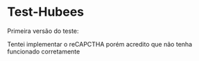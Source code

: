 # Test-Hubees

Primeira versão do teste:

Tentei implementar o reCAPCTHA porém acredito que não tenha funcionado corretamente
